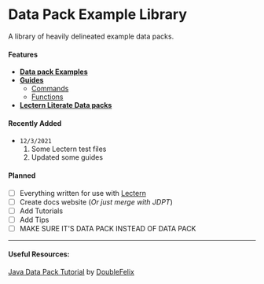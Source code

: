 # Data Pack Example Library
 A library of heavily delineated example data packs.

#### Features

 - **[Data pack Examples](datapacks)**
 - **[Guides](guides)**
    - [Commands](guides/commands)
    - [Functions](guides/functions)
 - **[Lectern Literate Data packs](lectern)**

#### Recently Added
 - `12/3/2021`
    1. Some Lectern test files 
    2. Updated some guides

#### Planned
 - [ ] Everything written for use with [Lectern](https://github.com/mcbeet/lectern)
 - [ ] Create docs website (*Or just merge with JDPT*)
 - [ ] Add Tutorials
 - [ ] Add Tips
 - [ ] MAKE SURE IT'S DATA PACK INSTEAD OF DATA PACK

---
#### Useful Resources:
 [Java Data Pack Tutorial](https://doublef3lix.github.io/Java-Data-Pack-Tutorial/) by [DoubleFelix](https://github.com/DoubleF3lix)
